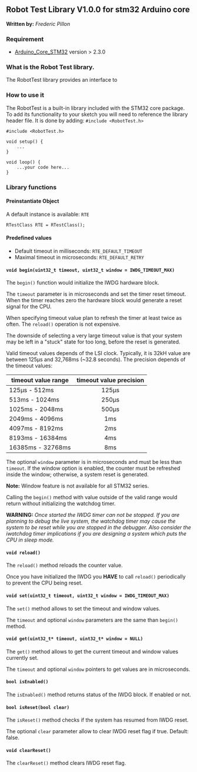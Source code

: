 ## Robot Test Library V1.0.0 for stm32 Arduino core

**Written by:** _Frederic Pillon_

### Requirement
* [Arduino_Core_STM32](https://github.com/stm32duino/Arduino_Core_STM32) version > 2.3.0

### What is the Robot Test library.

The RobotTest library provides an interface to

### How to use it
The RobotTest is a built-in library included with the STM32 core package. To add its functionality to your sketch
you will need to reference the library header file. It is done by adding: `#include <RobotTest.h>`

```Arduino
#include <RobotTest.h>

void setup() {
    ...
}

void loop() {
    ...your code here...
}

```

### Library functions

#### Preinstantiate Object

A default instance is available: `RTE`

```Arduino
RTestClass RTE = RTestClass();
```

#### Predefined values

 * Default timeout in milliseconds: `RTE_DEFAULT_TIMEOUT`
 * Maximal timeout in microseconds: `RTE_DEFAULT_RETRY`

#### `void begin(uint32_t timeout, uint32_t window = IWDG_TIMEOUT_MAX)`

The `begin()` function would initialize the IWDG hardware block.

The `timeout` parameter is in microseconds and set the timer reset timeout.
When the timer reaches zero the hardware block would generate a reset signal
for the CPU.

When specifying timeout value plan to refresh the timer at least twice
as often. The `reload()` operation is not expensive.

The downside of selecting a very large timeout value is that your system
may be left in a "stuck" state for too long, before the reset is
generated.

Valid timeout values depends of the LSI clock. Typically, it is 32kH value are between
125µs and 32,768ms (~32.8 seconds). The precision depends of the timeout values:

 | timeout value range | timeout value precision |
 | ------------------- |:-----------------------:|
 | 125µs - 512ms       | 125µs
 | 513ms - 1024ms      | 250µs
 | 1025ms - 2048ms     | 500µs
 | 2049ms - 4096ms     | 1ms
 | 4097ms - 8192ms     | 2ms
 | 8193ms - 16384ms    | 4ms
 | 16385ms - 32768ms   | 8ms

The optional `window` parameter is in microseconds and must be less than `timeout`.
If the window option is enabled, the counter must be refreshed inside the window;
otherwise, a system reset is generated.

**Note:**
Window feature is not available for all STM32 series.

Calling the `begin()` method with value outside of the valid range
would return without initializing the watchdog timer.

**WARNING:**
*Once started the IWDG timer can not be stopped. If you are
planning to debug the live system, the watchdog timer may cause the
system to be reset while you are stopped in the debugger. Also consider
the iwatchdog timer implications if you are designing a system which puts
the CPU in sleep mode.*

#### `void reload()`

The `reload()` method reloads the counter value.

Once you have initialized the IWDG you **HAVE** to call `reload()`
periodically to prevent the CPU being reset.

#### `void set(uint32_t timeout, uint32_t window = IWDG_TIMEOUT_MAX)`

The `set()` method allows to set the timeout and window values.

The `timeout` and optional `window` parameters are the same than `begin()` method.

#### `void get(uint32_t* timeout, uint32_t* window = NULL)`

The `get()` method allows to get the current timeout and window values
currently set.

The `timeout` and optional `window` pointers to get values are in microseconds.

#### `bool isEnabled()`

The `isEnabled()` method returns status of the IWDG block. If enabled or not.

#### `bool isReset(bool clear)`

The `isReset()` method checks if the system has resumed from IWDG reset.

The optional `clear` parameter allow to clear IWDG reset flag if true. Default: false.

#### `void clearReset()`

The `clearReset()` method clears IWDG reset flag.
